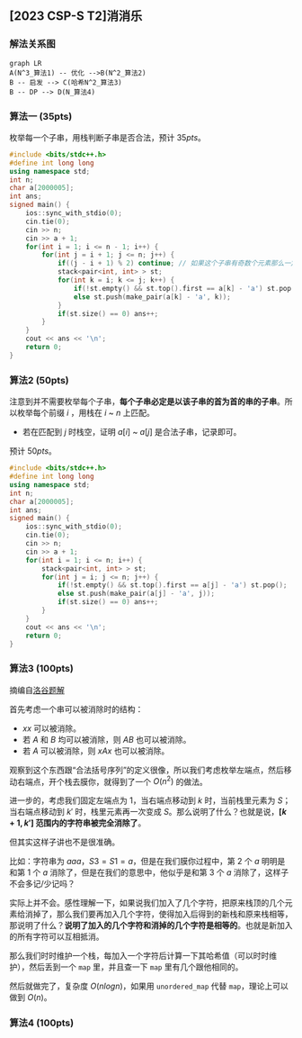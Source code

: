 ## [2023 CSP-S T2]消消乐
### 解法关系图
```mermaid
graph LR
A(N^3_算法1) -- 优化 -->B(N^2_算法2)
B -- 启发 --> C(哈希N^2_算法3)
B -- DP --> D(N_算法4)
```
### 算法一 (35pts)

枚举每一个子串，用栈判断子串是否合法，预计 $35pts$。
```cpp
#include <bits/stdc++.h>
#define int long long
using namespace std;
int n;
char a[2000005];
int ans;
signed main() {
    ios::sync_with_stdio(0);
    cin.tie(0);
    cin >> n;
    cin >> a + 1;
    for(int i = 1; i <= n - 1; i++) {
        for(int j = i + 1; j <= n; j++) {
            if((j - i + 1) % 2) continue; // 如果这个子串有奇数个元素那么一定不是合法的
            stack<pair<int, int> > st;
            for(int k = i; k <= j; k++) {
                if(!st.empty() && st.top().first == a[k] - 'a') st.pop();
                else st.push(make_pair(a[k] - 'a', k));
            }
            if(st.size() == 0) ans++;
        }
    }
    cout << ans << '\n';
    return 0;
} 
```
### 算法2 (50pts)

注意到并不需要枚举每个子串，**每个子串必定是以该子串的首为首的串的子串**。所以枚举每个前缀 $i$ ，用栈在 $i$ ~ $n$ 上匹配。

- 若在匹配到 $j$ 时栈空，证明 $a[i]$ ~ $a[j]$ 是合法子串，记录即可。

预计 $50pts$。
```cpp
#include <bits/stdc++.h>
#define int long long
using namespace std;
int n;
char a[2000005];
int ans;
signed main() {
	ios::sync_with_stdio(0);
	cin.tie(0);
	cin >> n;
	cin >> a + 1;
	for(int i = 1; i <= n; i++) {
		stack<pair<int, int> > st;
		for(int j = i; j <= n; j++) {
			if(!st.empty() && st.top().first == a[j] - 'a') st.pop();
			else st.push(make_pair(a[j] - 'a', j));
			if(st.size() == 0) ans++;
		}
	}
	cout << ans << '\n';
	return 0;
}
```

### 算法3 (100pts)
摘编自[洛谷题解](https://www.luogu.com.cn/article/muvjfo8y)

首先考虑一个串可以被消除时的结构：

-   $xx$  可以被消除。
-   若  $A$  和  $B$  均可以被消除，则  $AB$  也可以被消除。
-   若  $A$  可以被消除，则  $xAx$  也可以被消除。

观察到这个东西跟“合法括号序列”的定义很像，所以我们考虑枚举左端点，然后移动右端点，开个栈去膜你，就得到了一个  $O(n^2)$ 的做法。

进一步的，考虑我们固定左端点为  1，当右端点移动到  $k$  时，当前栈里元素为  $S$；当右端点移动到  $k′$  时，栈里元素再一次变成  $S$。那么说明了什么？也就是说，**$[k+1,k′]$  范围内的字符串被完全消除了**。

但其实这样子讲也不是很准确。

比如：字符串为  $aaa$，$S3​=S1​=a$，但是在我们膜你过程中，第  2  个  $a$  明明是和第  1  个  $a$  消除了，但是在我们的意思中，他似乎是和第  3  个  $a$  消除了，这样子不会多记/少记吗？

实际上并不会。感性理解一下，如果说我们加入了几个字符，把原来栈顶的几个元素给消掉了，那么我们要再加入几个字符，使得加入后得到的新栈和原来栈相等，那说明了什么？**说明了加入的几个字符和消掉的几个字符是相等的**。也就是新加入的所有字符可以互相抵消。

那么我们时时维护一个栈，每加入一个字符后计算一下其哈希值（可以时时维护），然后丢到一个  `map`  里，并且查一下  `map`  里有几个跟他相同的。

然后就做完了，复杂度  $O(nlogn)$，如果用  `unordered_map`  代替  `map`，理论上可以做到  $O(n)$。

### 算法4 (100pts)


<!--stackedit_data:
eyJoaXN0b3J5IjpbLTE5MjUyNjMzMjZdfQ==
-->